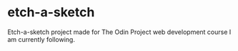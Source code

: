 # etch-a-sketch
Etch-a-sketch project made for The Odin Project web development course I am currently following.
